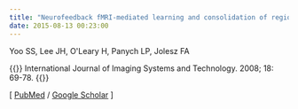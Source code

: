 ```yaml
---
title: "Neurofeedback fMRI-mediated learning and consolidation of regional brain activation during motor imagery"
date: 2015-08-13 00:23:00
---
```


Yoo SS, Lee JH, O'Leary H, Panych LP, Jolesz FA

{{<format bright-green>}}
International Journal of Imaging Systems and Technology. 2008; 18: 69-78.
{{</format>}}

[ [PubMed](http://www.ncbi.nlm.nih.gov/pubmed/?term=Neurofeedback+fMRI-mediated+learning+and+consolidation+of+regional+brain+activation+during+motor+imagery) / [Google Scholar](https://scholar.google.com/scholar?q=Neurofeedback+fMRI-mediated+learning+and+consolidation+of+regional+brain+activation+during+motor+imagery&btnG=&hl=en&lr=lang_en&as_sdt=0%2C5) ] 

